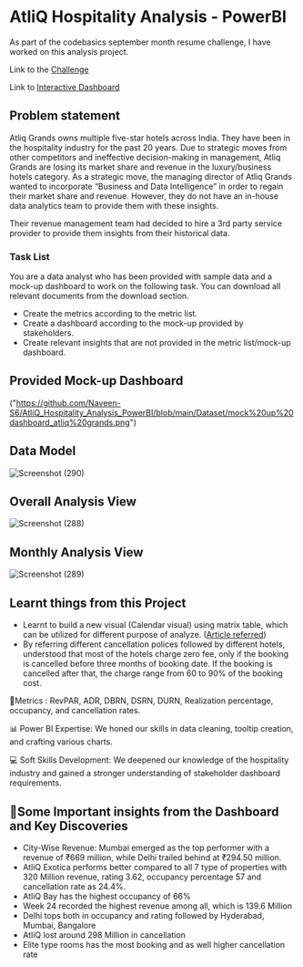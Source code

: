 # AtliQ Hospitality Analysis - PowerBI

As part of the codebasics september month resume challenge, I have worked on this analysis project.

Link to the [Challenge](https://codebasics.io/challenge/codebasics-resume-project-challenge)

Link to [Interactive Dashboard](https://app.powerbi.com/view?r=eyJrIjoiMmZlNDA3ZWQtZmYzMy00MWZmLTg5YmUtMTcyNWUyNTZjZGNkIiwidCI6ImM2ZTU0OWIzLTVmNDUtNDAzMi1hYWU5LWQ0MjQ0ZGM1YjJjNCJ9)

## Problem statement

Atliq Grands owns multiple five-star hotels across India. They have been in the hospitality industry for the past 20 years. Due to strategic moves from other competitors and ineffective decision-making in management, Atliq Grands are losing its market share and revenue in the luxury/business hotels category. As a strategic move, the managing director of Atliq Grands wanted to incorporate “Business and Data Intelligence” in order to regain their market share and revenue. However, they do not have an in-house data analytics team to provide them with these insights.

Their revenue management team had decided to hire a 3rd party service provider to provide them insights from their historical data.

### Task List

You are a data analyst who has been provided with sample data and a mock-up dashboard to work on the following task. You can download all relevant documents from the download section.

- Create the metrics according to the metric list. 
- Create a dashboard according to the mock-up provided by stakeholders. 
- Create relevant insights that are not provided in the metric list/mock-up dashboard.

## Provided Mock-up Dashboard

("https://github.com/Naveen-S6/AtliQ_Hospitality_Analysis_PowerBI/blob/main/Dataset/mock%20up%20dashboard_atliq%20grands.png")

## Data Model

![Screenshot (290)](https://github.com/user-attachments/assets/68dbaf35-da78-4ff0-9fbe-690fe0ea12f4)

## Overall Analysis View

![Screenshot (288)](https://github.com/user-attachments/assets/9dc12411-f7a2-4779-b758-1b4fe5cadd4c)

## Monthly Analysis View

![Screenshot (289)](https://github.com/user-attachments/assets/1bc81ef6-89f9-4371-bed0-46c6d83b7ee3)

## Learnt things from this Project 
- Learnt to build a new visual (Calendar visual) using matrix table, which can be utilized for different purpose of analyze. ([Article referred](https://www.linkedin.com/pulse/calendar-matrix-syed-ahmed-ali/?trackingId=VgyLpo%2BYxVRs8tD03PXcPQ%3D%3D))
- By referring different cancellation polices followed by different hotels, understood that most of the hotels charge zero fee, only if the booking is cancelled before three months of booking date. If the booking is cancelled after that, the charge range from 60 to 90% of the booking cost.

📘Metrics : RevPAR, ADR, DBRN, DSRN, DURN, Realization percentage, occupancy, and cancellation rates.

📊 Power BI Expertise: We honed our skills in data cleaning, tooltip creation, and crafting various charts.

💻 Soft Skills Development: We deepened our knowledge of the hospitality industry and gained a stronger understanding of stakeholder dashboard requirements.

## 🧠Some Important insights from the Dashboard and Key Discoveries

- City-Wise Revenue: Mumbai emerged as the top performer with a revenue of ₹669 million, while Delhi trailed behind at ₹294.50 million.
- AtliQ Exotica performs better compared to all 7 type of properties with 320 Million revenue, rating 3.62, occupancy percentage 57 and cancellation rate as 24.4%.
- AtliQ Bay has the highest occupancy of 66%
- Week 24 recorded the highest revenue among all, which is 139.6 Million
- Delhi tops both in occupancy and rating followed by Hyderabad, Mumbai, Bangalore
- AtliQ lost around 298 Million in cancellation 
- Elite type rooms has the most booking and as well higher cancellation rate


